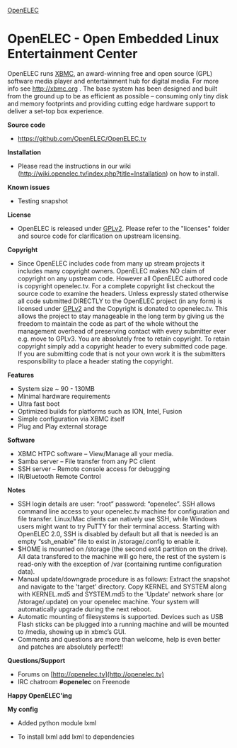 [OpenELEC](http://www.openelec.tv)

# OpenELEC - Open Embedded Linux Entertainment Center

OpenELEC runs [XBMC](http://xbmc.org), an award-winning free and open source (GPL) software media
player and entertainment hub for digital media. For more info see http://xbmc.org .
The base system has been designed and built from the ground up to be as
efficient as possible – consuming only tiny disk and memory footprints and
providing cutting edge hardware support to deliver a set-top box experience.

**Source code**

* https://github.com/OpenELEC/OpenELEC.tv

**Installation**

* Please read the instructions in our wiki (http://wiki.openelec.tv/index.php?title=Installation) on how to install.

**Known issues**

* Testing snapshot

**License**

* OpenELEC is released under [GPLv2](http://www.gnu.org/licenses/gpl-2.0.html). Please refer to the "licenses" folder and
  source code for clarification on upstream licensing.

**Copyright**

* Since OpenELEC includes code from many up stream projects it includes many
  copyright owners. OpenELEC makes NO claim of copyright on any upstream code.
  However all OpenELEC authored code is copyright openelec.tv.
  For a complete copyright list checkout the source code to examine the headers.
  Unless expressly stated otherwise all code submitted DIRECTLY to the OpenELEC
  project (in any form) is licensed under [GPLv2](http://www.gnu.org/licenses/gpl-2.0.html) and the Copyright is donated to
  openelec.tv.
  This allows the project to stay manageable in the long term by giving us the
  freedom to maintain the code as part of the whole without the management
  overhead of preserving contact with every submitter ever e.g. move to GPLv3.
  You are absolutely free to retain copyright. To retain copyright simply add a
  copyright header to every submitted code page.
  If you are submitting code that is not your own work it is the submitters
  responsibility to place a header stating the copyright.

**Features**

* System size ~ 90 - 130MB
* Minimal hardware requirements
* Ultra fast boot
* Optimized builds for platforms such as ION, Intel, Fusion
* Simple configuration via XBMC itself
* Plug and Play external storage

**Software**

* XBMC HTPC software – View/Manage all your media.
* Samba server – File transfer from any PC client
* SSH server – Remote console access for debugging
* IR/Bluetooth Remote Control

**Notes**

* SSH login details are user: “root” password: “openelec”.
  SSH allows command line access to your openelec.tv machine for configuration
  and file transfer. Linux/Mac clients can natively use SSH, while Windows
  users might want to try PuTTY for their terminal access.
  Starting with OpenELEC 2.0, SSH is disabled by default but all that is needed
  is an empty “ssh_enable” file to exist in /storage/.config to enable it.
* $HOME is mounted on /storage (the second ext4 partition on the drive).
  All data transfered to the machine will go here, the rest of the system is
  read-only with the exception of /var (containing runtime configuration data).
* Manual update/downgrade procedure is as follows:
  Extract the snapshot and navigate to the 'target' directory.
  Copy KERNEL and SYSTEM along with KERNEL.md5 and SYSTEM.md5 to the 'Update' network share (or /storage/.update) on
  your openelec machine. Your system will automatically upgrade during the
  next reboot.
* Automatic mounting of filesystems is supported. Devices such as USB Flash
  sticks can be plugged into a running machine and will be mounted to /media,
  showing up in xbmc’s GUI.
* Comments and questions are more than welcome, help is even better and patches
  are absolutely perfect!!

**Questions/Support**

* Forums on [http://openelec.tv](http://openelec.tv)
* IRC chatroom **#openelec** on Freenode

**Happy OpenELEC'ing**

**My config**

* Added python module lxml
 - To install lxml add lxml to dependencies
